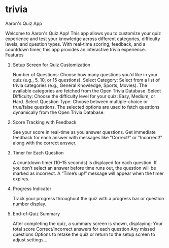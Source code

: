 # trivia
Aaron's Quiz App

Welcome to Aaron's Quiz App! This app allows you to customize your quiz experience and test your knowledge across different categories, difficulty levels, and question types. With real-time scoring, feedback, and a countdown timer, this app provides an interactive trivia experience.
Features
1. Setup Screen for Quiz Customization

    Number of Questions: Choose how many questions you'd like in your quiz (e.g., 5, 10, or 15 questions).
    Select Category: Select from a list of trivia categories (e.g., General Knowledge, Sports, Movies). The available categories are fetched from the Open Trivia Database.
    Select Difficulty: Choose the difficulty level for your quiz: Easy, Medium, or Hard.
    Select Question Type: Choose between multiple-choice or true/false questions.
    The selected options are used to fetch questions dynamically from the Open Trivia Database.

2. Score Tracking with Feedback

    See your score in real-time as you answer questions.
    Get immediate feedback for each answer with messages like "Correct!" or "Incorrect!" along with the correct answer.

3. Timer for Each Question

    A countdown timer (10–15 seconds) is displayed for each question.
    If you don’t select an answer before time runs out, the question will be marked as incorrect.
    A “Time’s up!” message will appear when the timer expires.

4. Progress Indicator

    Track your progress throughout the quiz with a progress bar or question number display.

5. End-of-Quiz Summary

    After completing the quiz, a summary screen is shown, displaying:
        Your total score
        Correct/incorrect answers for each question
        Any missed questions
    Options to retake the quiz or return to the setup screen to adjust settings...